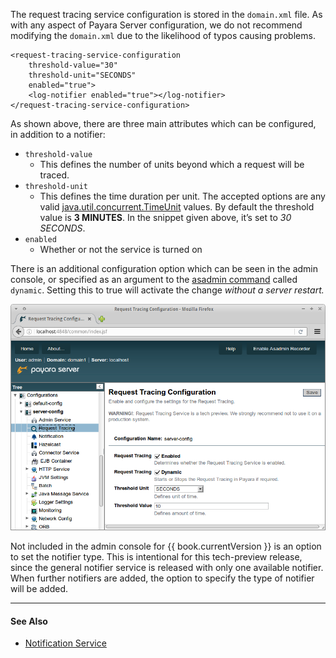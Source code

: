 The request tracing service configuration is stored in the `domain.xml` file. As with any aspect of Payara Server configuration, we do not recommend modifying the `domain.xml` due to the likelihood of typos causing problems.

```
<request-tracing-service-configuration
    threshold-value="30"
    threshold-unit="SECONDS"
    enabled="true">
    <log-notifier enabled="true"></log-notifier>
</request-tracing-service-configuration>
```

As shown above, there are three main attributes which can be configured, in addition to a notifier:

* `threshold-value`
  * This defines the number of units beyond which a request will be traced.
* `threshold-unit`
  * This defines the time duration per unit. The accepted options are any valid [java.util.concurrent.TimeUnit](https://docs.oracle.com/javase/8/docs/api/java/util/concurrent/TimeUnit.html) values. By default the threshold value is **3 MINUTES**. In the snippet given above, it’s set to *30 SECONDS*.
* `enabled`
  * Whether or not the service is turned on

There is an additional configuration option which can be seen in the admin console, or specified as an argument to the [asadmin command](asadmin-command.md) called `dynamic`. Setting this to true will activate the change *without a server restart.*

![Request Tracing Configuration in the Admin Console](/images/request-tracing-configuration-admin-console.png)

Not included in the admin console for {{ book.currentVersion }} is an option to set the notifier type. This is intentional for this tech-preview release, since the general notifier service is released with only one available notifier. When further notifiers are added, the option to specify the type of notifier will be added.

----

#### See Also

* [Notification Service](/documentation/extended-documentation/notification-service)